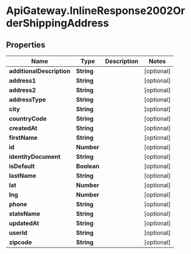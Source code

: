 # ApiGateway.InlineResponse2002OrderShippingAddress

## Properties

Name | Type | Description | Notes
------------ | ------------- | ------------- | -------------
**additionalDescription** | **String** |  | [optional] 
**address1** | **String** |  | [optional] 
**address2** | **String** |  | [optional] 
**addressType** | **String** |  | [optional] 
**city** | **String** |  | [optional] 
**countryCode** | **String** |  | [optional] 
**createdAt** | **String** |  | [optional] 
**firstName** | **String** |  | [optional] 
**id** | **Number** |  | [optional] 
**identityDocument** | **String** |  | [optional] 
**isDefault** | **Boolean** |  | [optional] 
**lastName** | **String** |  | [optional] 
**lat** | **Number** |  | [optional] 
**lng** | **Number** |  | [optional] 
**phone** | **String** |  | [optional] 
**stateName** | **String** |  | [optional] 
**updatedAt** | **String** |  | [optional] 
**userId** | **String** |  | [optional] 
**zipcode** | **String** |  | [optional] 


